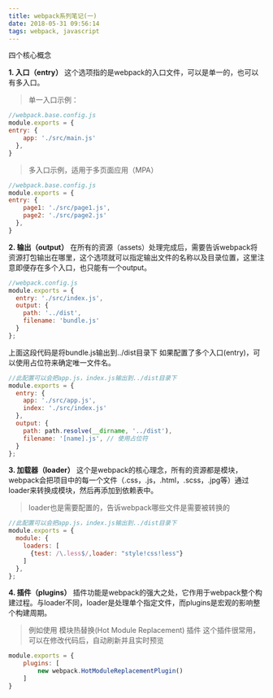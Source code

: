 ```yaml
---
title: webpack系列笔记(一)
date: 2018-05-31 09:56:14
tags: webpack, javascript
---
```

四个核心概念

<!-- more -->
**1. 入口（entry）**
这个选项指的是webpack的入口文件，可以是单一的，也可以有多入口。

> 单一入口示例：
```javascript
//webpack.base.config.js
module.exports = {
entry: {
    app: './src/main.js'
  },
}
```
> 多入口示例，适用于多页面应用（MPA）
```javascript
//webpack.base.config.js
module.exports = {
entry: {
    page1: './src/page1.js',
    page2: './src/page2.js'
  },
}
```
 **2. 输出（output）**
在所有的资源（assets）处理完成后，需要告诉webpack将资源打包输出在哪里，这个选项就可以指定输出文件的名称以及目录位置，这里注意即便存在多个入口，也只能有一个output。
```javascript
//webpack.config.js
module.exports = {
  entry: './src/index.js',
  output: {
    path: '../dist',
    filename: 'bundle.js'
  }
};
```
上面这段代码是将bundle.js输出到../dist目录下
如果配置了多个入口(entry)，可以使用占位符来确定唯一文件名。
```javascript
//此配置可以会把app.js，index.js输出到../dist目录下
module.exports = {
  entry: {
    app: './src/app.js',
    index: './src/index.js'
  },
  output: {
    path: path.resolve(__dirname, '../dist'),
    filename: '[name].js', // 使用占位符
  }
};
```
**3. 加载器（loader）**
这个是webpack的核心理念，所有的资源都是模块，webpack会把项目中的每一个文件（.css，.js，.html，.scss，.jpg等）通过loader来转换成模块，然后再添加到依赖表中。

> loader也是需要配置的，告诉webpack哪些文件是需要被转换的
```javascript
//此配置可以会把app.js，index.js输出到../dist目录下
module.exports = {
  module: {
    loaders: [
      {test: /\.less$/,loader: "style!css!less"}
    ]
  },
};
```
**4. 插件（plugins）**
插件功能是webpack的强大之处，它作用于webpack整个构建过程。与loader不同，loader是处理单个指定文件，而plugins是宏观的影响整个构建周期。
> 例如使用 模块热替换(Hot Module Replacement) 插件
这个插件很常用，可以在修改代码后，自动刷新并且实时预览

```javascript
module.exports = {
    plugins: [
        new webpack.HotModuleReplacementPlugin()
    ] 
}
```
